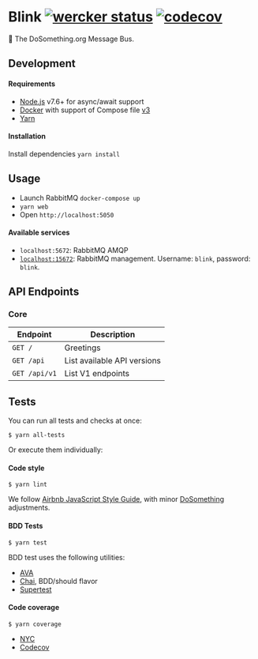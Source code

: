 # Blink [![wercker status](https://app.wercker.com/status/8b53bf996a3fb29015bf656b95aa1866/s/master "wercker status")](https://app.wercker.com/project/byKey/8b53bf996a3fb29015bf656b95aa1866) [![codecov](https://codecov.io/gh/DoSomething/blink/branch/master/graph/badge.svg)](https://codecov.io/gh/DoSomething/blink)

:postbox: The DoSomething.org Message Bus.

## Development
#### Requirements
- [Node.js](https://nodejs.org/en/download/) v7.6+ for async/await support
- [Docker](https://www.docker.com/products/overview) with support
  of Compose file [v3](https://docs.docker.com/compose/compose-file/#/versioning)
- [Yarn](https://yarnpkg.com/en/)

#### Installation
Install dependencies `yarn install`

## Usage
- Launch RabbitMQ `docker-compose up`
- `yarn web`
- Open `http://localhost:5050`

#### Available services
- `localhost:5672`: RabbitMQ AMQP
- [`localhost:15672`](http://localhost:15672): RabbitMQ management.
  Username: `blink`, password: `blink`.

## API Endpoints
### Core
| Endpoint                    | Description                 |
| --------------------------- | --------------------------- |
| `GET /`                     | Greetings                   |
| `GET /api`                  | List available API versions |
| `GET /api/v1`               | List V1 endpoints           |

## Tests

You can run all tests and checks at once:

```
$ yarn all-tests
```

Or execute them individually:

#### Code style

```
$ yarn lint
```

We follow [Airbnb JavaScript Style Guide](https://github.com/airbnb/javascript),
with minor [DoSomething](https://github.com/DoSomething/eslint-config) adjustments.

#### BDD Tests

```
$ yarn test
```

BDD test uses the following utilities:
- [AVA](https://github.com/avajs/ava)
- [Chai](http://chaijs.com/), BDD/should flavor
- [Supertest](https://github.com/visionmedia/supertest)

#### Code coverage

```
$ yarn coverage
```

- [NYC](https://github.com/istanbul/nyc)
- [Codecov](https://codecov.io/)
